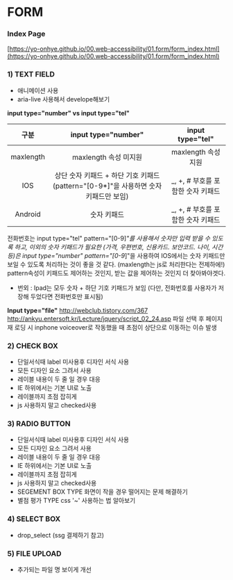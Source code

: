 # FORM

### Index Page
[https://yo-onhye.github.io/00.web-accessibility/01.form/form_index.html](https://yo-onhye.github.io/00.web-accessibility/01.form/form_index.html)

### 1) TEXT FIELD
* 애니메이션 사용
* aria-live 사용해서 develope해보기


**input type="number" vs input type="tel"**

| 구분 | input type="number" | input type="tel" |
| :---: | :---: | :---: |
| maxlength | maxlength 속성 미지원 | maxlength 속성 지원 |
| IOS | 상단 숫자 키패드 + 하단 기호 키패드 (pattern="[0-9*]"을 사용하면 숫자 키패드만 보임) | _, +, # 부호를 포함한 숫자 키패드 |
| Android | 숫자 키패드 | _, +, # 부호를 포함한 숫자 키패드 |

전화번호는 input type="tel" pattern="[0-9]*"를 사용해서 숫자만 입력 받을 수 있도록 하고, 
이외의 숫자 키패드가 필요한 (가격, 우편번호, 신용카드. 보안코드. 나이, 시간 등)은 input type="number" pattern="[0-9*]"을 사용하여 IOS에서는 숫자 키패드만 보일 수 있도록 처리하는 것이 좋을 것 같다. (maxlength는 js로 처리한다는 전제하에!) 
pattern속성이 키패드도 제어하는 것인지, 받는 값을 제어하는 것인지 더 찾아봐야겟다. 

* 번외 : Ipad는 모두 숫자 + 하단 기호 키패드가 보임 (다만, 전화번호를 사용자가 저장해 두었다면 전화번호만 표시됨) 

**Input type="file"**
http://webclub.tistory.com/367 
http://ankyu.entersoft.kr/Lecture/jquery/script_02_24.asp
파일 선택 후 페이지 재 로딩 시 inphone voiceover로 작동했을 때 초점이 상단으로 이동하는 이슈 발생 
 
### 2) CHECK BOX
* 단일서식때 label 미사용후 디자인 서식 사용
* 모든 디자인 요소 그려서 사용
* 레이블 내용이 두 줄 일 경우 대응
* IE 하위에서는 기본 UI로 노출
* 레이블까지 초점 잡히게
* js 사용하지 말고 checked사용
### 3) RADIO BUTTON
* 단일서식때 label 미사용후 디자인 서식 사용
* 모든 디자인 요소 그려서 사용
* 레이블 내용이 두 줄 일 경우 대응
* IE 하위에서는 기본 UI로 노출
* 레이블까지 초점 잡히게
* js 사용하지 말고 checked사용
* SEGEMENT BOX TYPE 화면이 작을 경우 떨어지는 문제 해결하기
* 별점 평가 TYPE css '~' 사용하는 법 알아보기
### 4) SELECT BOX
* drop_select (ssg 결제하기 참고)
### 5) FILE UPLOAD
* 추가되는 파일 명 보이게 개선
